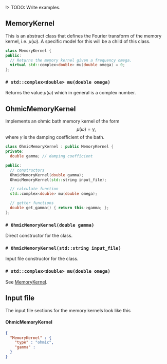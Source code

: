 !> TODO: Write examples.

## MemoryKernel
This is an abstract class that defines the Fourier transform of the memory kernel, i.e. $\mu(\omega)$.
A specific model for this will be a child of this class.
```cpp
class MemoryKernel {
public:
  // Returns the memory kernel given a frequency omega.
  virtual std::complex<double> mu(double omega) = 0;
};
```

### `# std::complex<double> mu(double omega)`
Returns the value $\mu(\omega)$ which in general is a complex number.

## OhmicMemoryKernel
Implements an ohmic bath memory kernel of the form
$$
\mu(\omega) = \gamma,
$$
where $\gamma$ is the damping coefficient of the bath.

```cpp
class OhmicMemoryKernel : public MemoryKernel {
private:
  double gamma; // damping coefficient

public:
  // constructors
  OhmicMemoryKernel(double gamma);
  OhmicMemoryKernel(std::string input_file);

  // calculate function
  std::complex<double> mu(double omega);

  // getter functions
  double get_gamma() { return this->gamma; };
};
```

### `# OhmicMemoryKernel(double gamma)`
Direct constructor for the class.

### `# OhmicMemoryKernel(std::string input_file)`
Input file constructor for the class.

### `# std::complex<double> mu(double omega)`
See [MemoryKernel](#MemoryKernel).

## Input file
The input file sections for the memory kernels look like this

<!-- tabs:start -->
#### **OhmicMemoryKernel**
```json
{
  "MemoryKernel" : {
    "type" : "ohmic",
    "gamma" : 
  }
}
```
<!-- tabs:end -->
